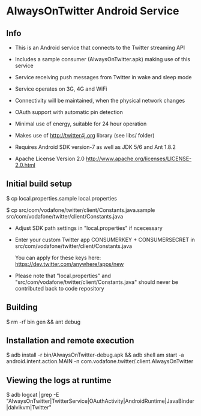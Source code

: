 
AlwaysOnTwitter Android Service
===============================

Info
----

- This is an Android service that connects to the Twitter streaming API

- Includes a sample consumer (AlwaysOnTwitter.apk) making use of this service

- Service receiving push messages from Twitter in wake and sleep mode

- Service operates on 3G, 4G and WiFi

- Connectivity will be maintained, when the physical network changes

- OAuth support with automatic pin detection

- Minimal use of energy, suitable for 24 hour operation

- Makes use of http://twitter4j.org library (see libs/ folder)

- Requires Android SDK version-7 as well as JDK 5/6 and Ant 1.8.2

- Apache License Version 2.0 http://www.apache.org/licenses/LICENSE-2.0.html 


Initial build setup
-------------------

$ cp local.properties.sample local.properties

$ cp src/com/vodafone/twitter/client/Constants.java.sample src/com/vodafone/twitter/client/Constants.java

- Adjust SDK path settings in "local.properties" if ncecessary

- Enter your custom Twitter app CONSUMERKEY + CONSUMERSECRET in 
  src/com/vodafone/twitter/client/Constants.java
  
  You can apply for these keys here: https://dev.twitter.com/anywhere/apps/new
  
- Please note that "local.properties" and "src/com/vodafone/twitter/client/Constants.java" 
  should never be contributed back to code repository


Building
--------

$ rm -rf bin gen && ant debug


Installation and remote execution
---------------------------------

$ adb install -r bin/AlwaysOnTwitter-debug.apk && adb shell am start -a android.intent.action.MAIN -n com.vodafone.twitter/.client.AlwaysOnTwitter


Viewing the logs at runtime
---------------------------

$ adb logcat |grep -E "AlwaysOnTwitter|TwitterService|OAuthActivity|AndroidRuntime|JavaBinder|dalvikvm|Twitter"



